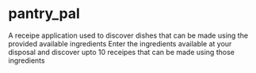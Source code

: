 # pantry_pal

A receipe application used to discover dishes that can be made using 
the provided available ingredients
Enter the ingredients available at your disposal and discover upto 10
receipes that can be made using those ingredients
